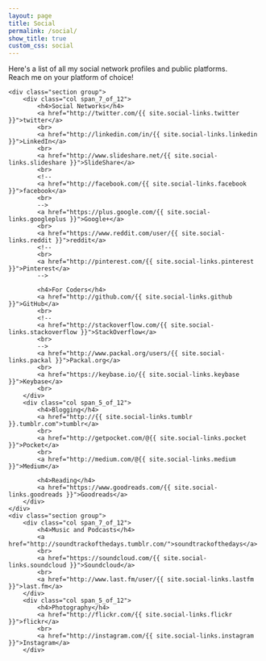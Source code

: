 ```yaml
---
layout: page
title: Social
permalink: /social/
show_title: true
custom_css: social
---
```


<div class="container">

Here's a list of all my social network profiles and public platforms.
<br>Reach me on your platform of choice!

    <div class="section group">
        <div class="col span_7_of_12">
            <h4>Social Networks</h4>
            <a href="http://twitter.com/{{ site.social-links.twitter }}">twitter</a>
            <br>
            <a href="http://linkedin.com/in/{{ site.social-links.linkedin }}">LinkedIn</a>
            <br>
            <a href="http://www.slideshare.net/{{ site.social-links.slideshare }}">SlideShare</a>
            <br>
            <!--
            <a href="http://facebook.com/{{ site.social-links.facebook }}">facebook</a>
            <br>
            -->
            <a href="https://plus.google.com/{{ site.social-links.googleplus }}">Google+</a>
            <br>
            <a href="https://www.reddit.com/user/{{ site.social-links.reddit }}">reddit</a>
            <!--
            <br>
            <a href="http://pinterest.com/{{ site.social-links.pinterest }}">Pinterest</a>
            -->

            <h4>For Coders</h4>
            <a href="http://github.com/{{ site.social-links.github }}">GitHub</a>
            <br>
            <!--
            <a href="http://stackoverflow.com/{{ site.social-links.stackoverflow }}">StackOverflow</a>
            <br>
            -->
            <a href="http://www.packal.org/users/{{ site.social-links.packal }}">Packal.org</a>
            <br>
            <a href="https://keybase.io/{{ site.social-links.keybase }}">Keybase</a>
            <br>
        </div>
        <div class="col span_5_of_12">
            <h4>Blogging</h4>
            <a href="http://{{ site.social-links.tumblr }}.tumblr.com">tumblr</a>
            <br>
            <a href="http://getpocket.com/@{{ site.social-links.pocket }}">Pocket</a>
            <br>
            <a href="http://medium.com/@{{ site.social-links.medium }}">Medium</a>

            <h4>Reading</h4>
            <a href="https://www.goodreads.com/{{ site.social-links.goodreads }}">Goodreads</a>
        </div>
    </div>
    <div class="section group">
        <div class="col span_7_of_12">
            <h4>Music and Podcasts</h4>
            <a href="http://soundtrackofthedays.tumblr.com/">soundtrackofthedays</a>
            <br>
            <a href="https://soundcloud.com/{{ site.social-links.soundcloud }}">Soundcloud</a>
            <br>
            <a href="http://www.last.fm/user/{{ site.social-links.lastfm }}">last.fm</a>
        </div>
        <div class="col span_5_of_12">
            <h4>Photography</h4>
            <a href="http://flickr.com/{{ site.social-links.flickr }}">flickr</a>
            <br>
            <a href="http://instagram.com/{{ site.social-links.instagram }}">Instagram</a>
        </div>
</div>
